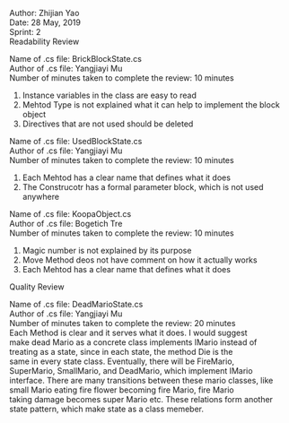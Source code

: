 Author: Zhijian Yao  
Date:  28 May, 2019  
Sprint: 2  
Readability Review  

Name of .cs file: BrickBlockState.cs  
Author of .cs file: Yangjiayi Mu  
Number of minutes taken to complete the review: 10 minutes  
1. Instance variables in the class are easy to read 
2. Mehtod Type is not explained what it can help to implement the block object
3. Directives that are not used should be deleted

Name of .cs file: UsedBlockState.cs  
Author of .cs file: Yangjiayi Mu  
Number of minutes taken to complete the review: 10 minutes  
1. Each Mehtod has a clear name that defines what it does  
2. The Construcotr has a formal parameter block, which is not used anywhere  

Name of .cs file: KoopaObject.cs  
Author of .cs file: Bogetich Tre  
Number of minutes taken to complete the review: 10 minutes  
1.	Magic number is not explained by its purpose  
2.  Move Method deos not have comment on how it actually works  
3.  Each Mehtod has a clear name that defines what it does  

Quality Review  

Name of .cs file: DeadMarioState.cs    
Author of .cs file: Yangjiayi Mu  
Number of minutes taken to complete the review: 20 minutes  
Each Method is clear and it serves what it does. I would suggest  
make dead Mario as a concrete class implements IMario instead of   
treating as a state, since in each state, the method Die is the  
same in every state class. Eventually, there will be FireMario,  
SuperMario,  SmallMario, and DeadMario, which implement IMario  
interface. There are many transitions between these mario classes, 
like small Mario eating fire flower becoming  fire Mario, fire Mario  
taking damage becomes super Mario etc. These relations form another  
state pattern, which make state as a class memeber.


